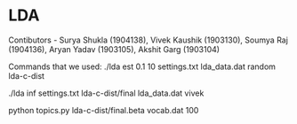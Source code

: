 # LDA
Contibutors - Surya Shukla (1904138), Vivek Kaushik (1903130), Soumya Raj (1904136), Aryan Yadav (1903105), Akshit Garg (1903104)

Commands that we used:
./lda est 0.1 10 settings.txt lda_data.dat random lda-c-dist

./lda inf settings.txt lda-c-dist/final lda_data.dat vivek

python topics.py lda-c-dist/final.beta vocab.dat 100


